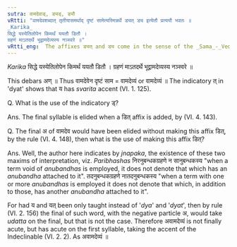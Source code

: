 ```yaml
---
sutra: वामदेवाड्, ड्यड्, ड्यौ
vRtti: "वामदेवशब्दात् तृतीयासमर्थाद् दृष्टं सामेत्यस्मिन्नर्थे ड्यत् ड्य इत्येतौ प्रत्ययौ भवतः ॥
_Karika_
सिद्धे यस्येतिलोपेन किमर्थं ययतौ डितौ ।
ग्रहणं माऽतदर्थे भूद्वामदेव्यस्य नञ्स्वरे ॥"
vRtti_eng:  The affixes ड्यत् and ड्य come in the sense of the _Sama_-_Veda_ seen, after the word _Vamadeva_, being in the Instrumental case in construction.
---
```

_Karika_
सिद्धे यस्येतिलोपेन किमर्थं ययतौ डितौ ।
ग्रहणं माऽतदर्थे भूद्वामदेव्यस्य नञ्स्वरे ॥

This debars अण् ॥ Thus वामदेवेन दृष्टं साम = वामदेव्यं or वामदेव्यं ॥ The indicatory त् in 'dyat' shows that य has _svarita_ accent (VI. 1. 125).

Q. What is the use of the indicatory ड्?

Ans. The final syllable is elided when a डित् affix is added, by (VI. 4. 143).

Q. The final अ of वामदेव would have been elided without making this affix डित्, by the rule (VI. 4. 148), then what is the use of making this affix डित्?

Ans. Well, the author here indicates by _jnapaka_, the existence of these two maxims of interpretation, viz. _Paribhashas_ निरनुबन्धकग्रहणे न सानुबन्धकस्य "when a term void of _anubandhas_ is employed, it does not denote that which has an _anubandha_ attached to it". तदनुबन्धकग्रहणे नातदनुबन्धकस्य "when a term with one or more _anubandhas_ is employed it does not denote that which, in addition to those, has another _anubandha_ attached to it".

For had य and यत् been only taught instead of '_dya_' and '_dyat_', then by rule (VI. 2. 156) the final of such word, with the negative particle अ, would take _udatta_ on the final, but that is not the case. Therefore अवामदेव्यं is not finally acute, but has acute on the first syllable, taking the accent of the Indeclinable (VI. 2. 2). As अवामदेव्यं ॥
